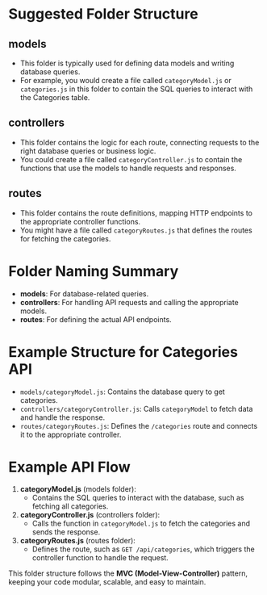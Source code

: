 # Suggested Folder Structure

## models

- This folder is typically used for defining data models and writing database queries.
- For example, you would create a file called `categoryModel.js` or `categories.js` in this folder to contain the SQL queries to interact with the Categories table.

## controllers

- This folder contains the logic for each route, connecting requests to the right database queries or business logic.
- You could create a file called `categoryController.js` to contain the functions that use the models to handle requests and responses.

## routes

- This folder contains the route definitions, mapping HTTP endpoints to the appropriate controller functions.
- You might have a file called `categoryRoutes.js` that defines the routes for fetching the categories.

# Folder Naming Summary

- **models**: For database-related queries.
- **controllers**: For handling API requests and calling the appropriate models.
- **routes**: For defining the actual API endpoints.

# Example Structure for Categories API

- `models/categoryModel.js`: Contains the database query to get categories.
- `controllers/categoryController.js`: Calls `categoryModel` to fetch data and handle the response.
- `routes/categoryRoutes.js`: Defines the `/categories` route and connects it to the appropriate controller.

# Example API Flow

1. **categoryModel.js** (models folder):
   - Contains the SQL queries to interact with the database, such as fetching all categories.
2. **categoryController.js** (controllers folder):
   - Calls the function in `categoryModel.js` to fetch the categories and sends the response.
3. **categoryRoutes.js** (routes folder):
   - Defines the route, such as `GET /api/categories`, which triggers the controller function to handle the request.

This folder structure follows the **MVC (Model-View-Controller)** pattern, keeping your code modular, scalable, and easy to maintain.

